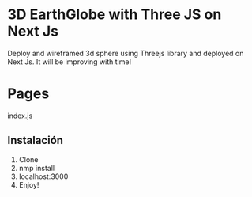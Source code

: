# 3D EarthGlobe with Three JS on Next Js

Deploy and wireframed 3d sphere using Threejs library and deployed  on Next Js. It will be improving with time!

# Pages

index.js

## Instalación

1. Clone
2. nmp install 
3. localhost:3000
4. Enjoy!